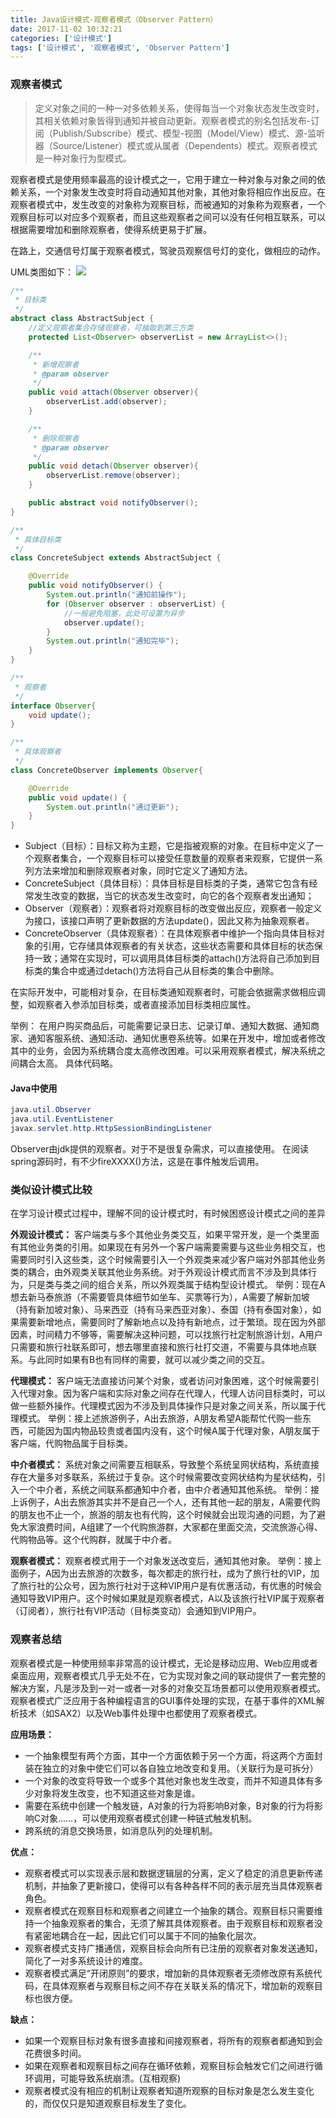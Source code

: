 ```yaml
---
title: Java设计模式-观察者模式（Observer Pattern）
date: 2017-11-02 10:32:21
categories: ['设计模式']
tags: ['设计模式', '观察者模式', 'Observer Pattern']
---
```


### 观察者模式
> 定义对象之间的一种一对多依赖关系，使得每当一个对象状态发生改变时，其相关依赖对象皆得到通知并被自动更新。观察者模式的别名包括发布-订阅（Publish/Subscribe）模式、模型-视图（Model/View）模式、源-监听器（Source/Listener）模式或从属者（Dependents）模式。观察者模式是一种对象行为型模式。

观察者模式是使用频率最高的设计模式之一，它用于建立一种对象与对象之间的依赖关系，一个对象发生改变时将自动通知其他对象，其他对象将相应作出反应。在观察者模式中，发生改变的对象称为观察目标，而被通知的对象称为观察者，一个观察目标可以对应多个观察者，而且这些观察者之间可以没有任何相互联系，可以根据需要增加和删除观察者，使得系统更易于扩展。

在路上，交通信号灯属于观察者模式，驾驶员观察信号灯的变化，做相应的动作。

UML类图如下：
![](http://otxnth5wx.bkt.clouddn.com/20171104屏幕快照2017-11-02上午10.58.18.png)

```java
/**
 * 目标类
 */
abstract class AbstractSubject {
    //定义观察者集合存储观察者，可抽取到第三方类
    protected List<Observer> observerList = new ArrayList<>();

    /**
     * 新增观察者
     * @param observer
     */
    public void attach(Observer observer){
        observerList.add(observer);
    }

    /**
     * 删除观察者
     * @param observer
     */
    public void detach(Observer observer){
        observerList.remove(observer);
    }

    public abstract void notifyObserver();
}

/**
 * 具体目标类
 */
class ConcreteSubject extends AbstractSubject {

    @Override
    public void notifyObserver() {
        System.out.println("通知前操作");
        for (Observer observer : observerList) {
            //一般避免阻塞，此处可设置为异步
            observer.update();
        }
        System.out.println("通知完毕");
    }
}

/**
 * 观察者
 */
interface Observer{
    void update();
}

/**
 * 具体观察者
 */
class ConcreteObserver implements Observer{

    @Override
    public void update() {
        System.out.println("通过更新");
    }
}
```
* Subject（目标）：目标又称为主题，它是指被观察的对象。在目标中定义了一个观察者集合，一个观察目标可以接受任意数量的观察者来观察，它提供一系列方法来增加和删除观察者对象，同时它定义了通知方法。
* ConcreteSubject（具体目标）：具体目标是目标类的子类，通常它包含有经常发生改变的数据，当它的状态发生改变时，向它的各个观察者发出通知；
* Observer（观察者）：观察者将对观察目标的改变做出反应，观察者一般定义为接口，该接口声明了更新数据的方法update()，因此又称为抽象观察者。
* ConcreteObserver（具体观察者）：在具体观察者中维护一个指向具体目标对象的引用，它存储具体观察者的有关状态，这些状态需要和具体目标的状态保持一致；通常在实现时，可以调用具体目标类的attach()方法将自己添加到目标类的集合中或通过detach()方法将自己从目标类的集合中删除。

在实际开发中，可能相对复杂，在目标类通知观察者时，可能会依据需求做相应调整，如观察者入参添加目标类，或者直接添加目标类相应属性。

举例：
在用户购买商品后，可能需要记录日志、记录订单、通知大数据、通知商家、通知客服系统、通知活动、通知优惠卷系统等。如果在开发中，增加或者修改其中的业务，会因为系统耦合度太高修改困难。可以采用观察者模式，解决系统之间耦合太高。
具体代码略。

#### Java中使用
```java
java.util.Observer
java.util.EventListener
javax.servlet.http.HttpSessionBindingListener
```

Observer由jdk提供的观察者。对于不是很复杂需求，可以直接使用。
在阅读spring源码时，有不少fireXXXX()方法，这是在事件触发后调用。
### 类似设计模式比较
在学习设计模式过程中，理解不同的设计模式时，有时候困惑设计模式之间的差异

**外观设计模式：** 客户端类与多个其他业务类交互，如果平常开发，是一个类里面有其他业务类的引用。如果现在有另外一个客户端需要需要与这些业务相交互，也需要同时引入这些类，这个时候需要引入一个外观类来减少客户端对外部其他业务类的耦合，由外观类关联其他业务系统。对于外观设计模式而言不涉及到具体行为，只是类与类之间的组合关系，所以外观类属于结构型设计模式。
举例：现在A想去新马泰旅游（不需要管具体细节如坐车、买票等行为），A需要了解新加坡（持有新加坡对象）、马来西亚（持有马来西亚对象）、泰国（持有泰国对象），如果需要新增地点，需要同时了解新地点以及持有新地点，过于繁琐。现在因为外部因素，时间精力不够等，需要解决这种问题，可以找旅行社定制旅游计划，A用户只需要和旅行社联系即可，想去哪里直接和旅行社打交道，不需要与具体地点联系。与此同时如果有B也有同样的需要，就可以减少类之间的交互。

**代理模式：** 客户端无法直接访问某个对象，或者访问对象困难，这个时候需要引入代理对象。因为客户端和实际对象之间存在代理人，代理人访问目标类时，可以做一些额外操作。代理模式因为不涉及到具体操作只是对象之间关系，所以属于代理模式。
举例：接上述旅游例子，A出去旅游，A朋友希望A能帮忙代购一些东西，可能因为国内物品较贵或者国内没有，这个时候A属于代理对象，A朋友属于客户端，代购物品属于目标类。

**中介者模式：** 系统对象之间需要互相联系，导致整个系统呈网状结构，系统直接存在大量多对多联系，系统过于复杂。这个时候需要改变网状结构为星状结构，引入一个中介者，系统之间联系都通知中介者，由中介者通知其他系统。
举例：接上诉例子，A出去旅游其实并不是自己一个人，还有其他一起的朋友，A需要代购的朋友也不止一个，旅游的朋友也有代购，这个时候就会出现沟通的问题，为了避免大家浪费时间，A组建了一个代购旅游群，大家都在里面交流，交流旅游心得、代购物品等。这个代购群，就属于中介者。

**观察者模式：** 观察者模式用于一个对象发送改变后，通知其他对象。
举例：接上面例子，A因为出去旅游的次数多，每次都走的旅行社，成为了旅行社的VIP，加了旅行社的公众号，因为旅行社对于这种VIP用户是有优惠活动，有优惠的时候会通知导致VIP用户。这个时候如果就是观察者模式，A以及该旅行社VIP属于观察者（订阅者），旅行社有VIP活动（目标类变动）会通知到VIP用户。

### 观察者总结

观察者模式是一种使用频率非常高的设计模式，无论是移动应用、Web应用或者桌面应用，观察者模式几乎无处不在，它为实现对象之间的联动提供了一套完整的解决方案，凡是涉及到一对一或者一对多的对象交互场景都可以使用观察者模式。观察者模式广泛应用于各种编程语言的GUI事件处理的实现，在基于事件的XML解析技术（如SAX2）以及Web事件处理中也都使用了观察者模式。

**应用场景：**
* 一个抽象模型有两个方面，其中一个方面依赖于另一个方面，将这两个方面封装在独立的对象中使它们可以各自独立地改变和复用。（关联行为是可拆分）
* 一个对象的改变将导致一个或多个其他对象也发生改变，而并不知道具体有多少对象将发生改变，也不知道这些对象是谁。
* 需要在系统中创建一个触发链，A对象的行为将影响B对象，B对象的行为将影响C对象……，可以使用观察者模式创建一种链式触发机制。
* 跨系统的消息交换场景，如消息队列的处理机制。

**优点：**
* 观察者模式可以实现表示层和数据逻辑层的分离，定义了稳定的消息更新传递机制，并抽象了更新接口，使得可以有各种各样不同的表示层充当具体观察者角色。
* 观察者模式在观察目标和观察者之间建立一个抽象的耦合。观察目标只需要维持一个抽象观察者的集合，无须了解其具体观察者。由于观察目标和观察者没有紧密地耦合在一起，因此它们可以属于不同的抽象化层次。
* 观察者模式支持广播通信，观察目标会向所有已注册的观察者对象发送通知，简化了一对多系统设计的难度。
* 观察者模式满足“开闭原则”的要求，增加新的具体观察者无须修改原有系统代码，在具体观察者与观察目标之间不存在关联关系的情况下，增加新的观察目标也很方便。

**缺点：**
* 如果一个观察目标对象有很多直接和间接观察者，将所有的观察者都通知到会花费很多时间。
* 如果在观察者和观察目标之间存在循环依赖，观察目标会触发它们之间进行循环调用，可能导致系统崩溃。(互相观察)
* 观察者模式没有相应的机制让观察者知道所观察的目标对象是怎么发生变化的，而仅仅只是知道观察目标发生了变化。
